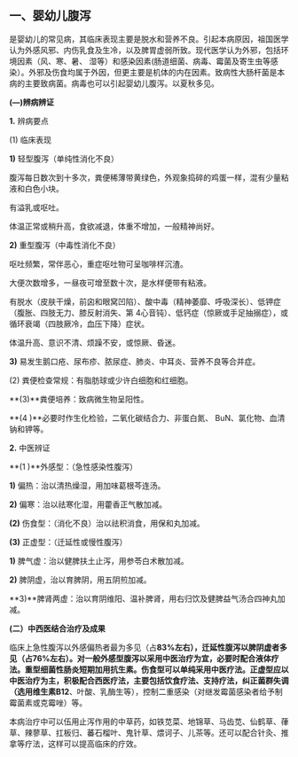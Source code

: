## 一、婴幼儿腹泻  

是婴幼儿的常见病，其临床表现主要是脱水和营养不良。引起本病原因，祖国医学认为外感风邪、内伤乳食及生冷，以及脾胃虚弱所致。现代医学认为外邪，包括环境因素（风、寒、暑、 湿等）和感染因素(肠道细菌、病毒、霉菌及寄生虫等感染）。外邪及伤食均属于外因，但更主要是机体的内在因素。致病性大肠杆菌是本病的主要致病菌。病毒也可以引起婴幼儿腹泻。以夏秋多见。

**(―)辨病辨证** 

 **1.**    辨病要点

  (1) 临床表现

  **1)** 轻型腹泻（单纯性消化不良） 

 腹泻每日数次到十多次，粪便稀薄带黄绿色，外观象捣碎的鸡蛋一样，混有少量粘液和白色小块。

有溢乳或呕吐。 

体温正常或稍升高，食欲减退，体重不增加，一般精神尚好。 

  **2)**  重型腹泻（中毒性消化不良） 

 呕吐频繁，常伴恶心，重症呕吐物可呈咖啡样沉渣。

 大便次数增多，一昼夜可增至数十次，是水样便带有粘液。

 有脱水（皮肤干燥，前囟和眼窝凹陷）、酸中毒（精神萎靡、呼吸深长）、低钾症（腹胀、四肢无力、膝反射消失、第 4心音钝）、低钙症（惊厥或手足抽搦症），或循环衰竭（四肢厥冷，血压下降）症状。

  体温升高、意识不清、烦躁不安，或惊厥、昏迷。 

 **3)**    易发生鹅口疮、尿布疹、脓尿症、肺炎、中耳炎、营养不良等合并症。

  (2)   粪便检查常规：有脂肪球或少许白细胞和红细胞。  

   **(3)**粪便培养：致病微生物呈阳性。

  **(4 )**必要时作生化检验，二氧化碳结合力、非蛋白氮、  BuN、氯化物、血清钠和钾等。

  **2.** 中医辨证 

 **(1 )**外感型：（急性感染性腹泻）

  **1)**    偏热：治以清热燥湿，用加味葛根芩连汤。

  **2)**    偏寒：治以祛寒化湿，用藿香正气散加减。

  **(2)**      伤食型：（消化不良）治以祛积消食，用保和丸加减。    

  **(3)**      正虚型：（迁延性或慢性腹泻）

  **1)**    脾气虚：治以健脾扶土止泻，用参苓白术散加减。

  **2)**    脾阴虚，治以育脾阴，用五阴煎加减。  

   **3)**脾肾两虚：治以育阴维阳、温补脾肾，用右归饮及健脾益气汤合四神丸加减。

  **(二）中西医结合治疗及成果**

  临床上急性腹泻以外感偏热者最为多见（占**83%**左右），迁延性腹泻以脾阴虚者多见（占**76%**左右）。对一般外感型腹泻以采用中医治疗为宜，必要时配合液体疗法。重型细菌性肠炎短期加用抗生素。伤食型可以单纯采用中医疗法。正虚型应以中医治疗为主，积极配合西医疗法，主要包括饮食疗法、支持疗法，纠正菌群失调（选用维生素**B12**、叶酸、乳酶生等），控制二重感染（对继发霉菌感染者给予制霉菌素或克霉唑）等。

 本病治疗中可以伍用止泻作用的中草药，如铁苋菜、地锦草、马齿苋、仙鹤草、葎草、辣蓼草、扛板归、蕃石榴叶、鬼针草、煨诃子、儿茶等。还可以配合针灸、推拿等疗法，这样可以提高临床的疗效。